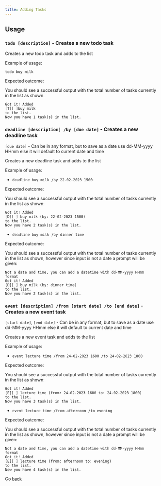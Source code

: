 ```yaml
---
title: Adding Tasks
---
```


## Usage

### `todo [description]` - Creates a new todo task

Creates a new todo task and adds to the list

Example of usage:

`todo buy milk`

Expected outcome:

You should see a successful output with the total number of tasks
currently in the list as shown:

```
Got it! Added 
[T][ ]buy milk
to the list.
Now you have 1 task(s) in the list.
```

### `deadline [description] /by [due date]` - Creates a new deadline task

`[due date]` - Can be in any format, but to save as a date use dd-MM-yyyy HHmm
else it will default to current date and time

Creates a new deadline task and adds to the list

Example of usage:

- `deadline buy milk /by 22-02-2023 1500`

Expected outcome:

You should see a successful output with the total number of tasks
currently in the list as shown:

```
Got it! Added 
[D][ ] buy milk (by: 22-02-2023 1500)
to the list.
Now you have 2 task(s) in the list.
```

- `deadline buy milk /by dinner time`

Expected outcome:

You should see a successful output with the total number of tasks
currently in the list as shown, however since input is not a date a prompt
will be given:

```
Not a date and time, you can add a datetime with dd-MM-yyyy HHmm format
Got it! Added 
[D][ ] buy milk (by: dinner time)
to the list.
Now you have 2 task(s) in the list.
```

### `event [description] /from [start date] /to [end date]` - Creates a new event task

`[start date]`, `[end date]` - Can be in any format, but to save as a date use dd-MM-yyyy HHmm
else it will default to current date and time

Creates a new event task and adds to the list

Example of usage:

- `event lecture time /from 24-02-2023 1600 /to 24-02-2023 1800`

Expected outcome:

You should see a successful output with the total number of tasks
currently in the list as shown:

```
Got it! Added 
[E][ ] lecture time (from: 24-02-2023 1600 to: 24-02-2023 1800)
to the list.
Now you have 3 task(s) in the list.
```

- `event lecture time /from afternoon /to evening `

Expected outcome:

You should see a successful output with the total number of tasks
currently in the list as shown, however since input is not a date a prompt
will be given:

```
Not a date and time, you can add a datetime with dd-MM-yyyy HHmm format
Got it! Added 
[E][ ] lecture time (from: afternoon to: evening)
to the list.
Now you have 4 task(s) in the list.
```

Go [back](README.md)
